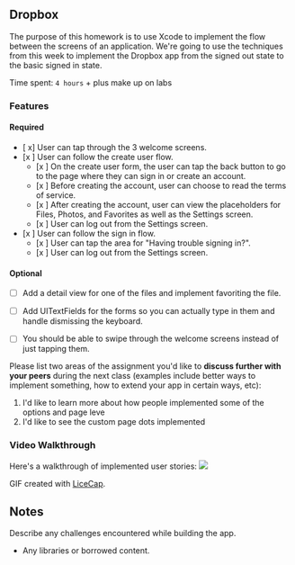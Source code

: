 ## Dropbox

The purpose of this homework is to use Xcode to implement the flow between the screens of an application. We're going to use the techniques from this week to implement the Dropbox app from the signed out state to the basic signed in state.

Time spent: `4 hours` + plus make up on labs

### Features

#### Required

- [ x] User can tap through the 3 welcome screens.
- [x ] User can follow the create user flow.
  - [x ] On the create user form, the user can tap the back button to go to the page where they can sign in or create an account.
  - [x ] Before creating the account, user can choose to read the terms of service.
  - [x ] After creating the account, user can view the placeholders for Files, Photos, and Favorites as well as the Settings screen.
  - [x ] User can log out from the Settings screen.
- [x ] User can follow the sign in flow.
  - [x ] User can tap the area for "Having trouble signing in?".
  - [x ] User can log out from the Settings screen.

#### Optional

- [ ] Add a detail view for one of the files and implement favoriting the file.
- [ ] Add UITextFields for the forms so you can actually type in them and handle dismissing the keyboard.
- [ ] You should be able to swipe through the welcome screens instead of just tapping them.


Please list two areas of the assignment you'd like to **discuss further with your peers** during the next class (examples include better ways to implement something, how to extend your app in certain ways, etc):

1. I'd like to learn more about how people implemented some of the options and page leve
2. I'd like to see the custom page dots implemented

### Video Walkthrough 

Here's a walkthrough of implemented user stories:
<img src="https://i.imgur.com/EK86OdG.gif">

GIF created with [LiceCap](http://www.cockos.com/licecap/).

## Notes

Describe any challenges encountered while building the app.

* Any libraries or borrowed content.
